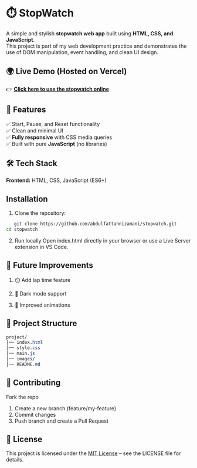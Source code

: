 # ⏱️ StopWatch

A simple and stylish **stopwatch web app** built using **HTML, CSS, and JavaScript**.  
This project is part of my web development practice and demonstrates the use of DOM manipulation, event handling, and clean UI design.

## 🌍 Live Demo (Hosted on Vercel)
👉 **[Click here to use the stopwatch online](https://stopwatch.vercel.app)**

## 🚀 Features
✅ Start, Pause, and Reset functionality  
✅ Clean and minimal UI  
✅ **Fully responsive** with CSS media queries  
✅ Built with pure **JavaScript** (no libraries)  

## 🛠️ Tech Stack
**Frontend:** HTML, CSS, JavaScript (ES6+)

## Installation
1. Clone the repository:
```bash
   git clone https://github.com/abdulfattahnizamani/stopwatch.git
cd stopwatch  
```
   
2. Run locally
Open index.html directly in your browser or use a Live Server extension in VS Code.

## 🌟 Future Improvements
1. ⏲️ Add lap time feature

2. 🎨 Dark mode support

3. 📱 Improved animations
   
## 📂 Project Structure
```css
project/
│── index.html
│── style.css
│── main.js
│── images/
│── README.md
```

## 🤝 Contributing
Fork the repo

1. Create a new branch (feature/my-feature)
2. Commit changes
3. Push branch and create a Pull Request

## 📄 License
This project is licensed under the [MIT License](LICENSE) – see the LICENSE
file for details.
